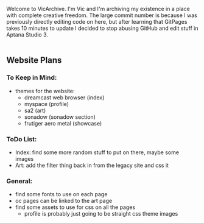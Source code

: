 Welcome to VicArchive. I'm Vic and I'm archiving my existence in a place with complete creative freedom.
The large commit number is because I was previously directly editing code on here, but after learning that GitPages takes 10 minutes to update I decided to stop abusing GitHub and edit stuff in Aptana Studio 3.
<br /><br />
## Website Plans
### To Keep in Mind:
- themes for the website:
  - dreamcast web browser (index)
  - myspace (profile)
  - sa2 (art)
  - sonadow (sonadow section)
  - frutiger aero metal (showcase)

### ToDo List:
- Index: find some more random stuff to put on there, maybe some images
- Art: add the filter thing back in from the legacy site and css it

### General:
- find some fonts to use on each page
- oc pages can be linked to the art page
- find some assets to use for css on all the pages
	- profile is probably just going to be straight css theme images
